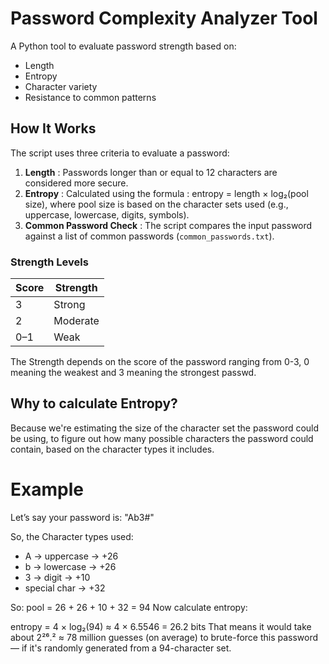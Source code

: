 # Password Complexity Analyzer Tool

A Python tool to evaluate password strength based on:
- Length
- Entropy
- Character variety
- Resistance to common patterns

## How It Works

The script uses three criteria to evaluate a password:

1. **Length** : Passwords longer than or equal to 12 characters are considered more secure.
2. **Entropy** : Calculated using the formula  : entropy = length × log₂(pool size),
    where pool size is based on the character sets used (e.g., uppercase, lowercase, digits, symbols).
3. **Common Password Check** : The script compares the input password against a list of common passwords (`common_passwords.txt`).

### Strength Levels

| Score | Strength |
|-------|----------|
| 3     | Strong   |
| 2     | Moderate |
| 0–1   | Weak     |
The Strength depends on the score of the password ranging from 0-3, 0 meaning the weakest and 3 meaning the strongest passwd.

## Why to calculate Entropy?
Because we're estimating the size of the character set the password could be using, to figure out how many possible characters the password could contain, based on the character types it includes.

# Example
Let’s say your password is:  "Ab3#"

So, the Character types used:

- A → uppercase → +26
- b → lowercase → +26
- 3 → digit → +10
- special char → +32
  
So:
pool = 26 + 26 + 10 + 32 = 94
Now calculate entropy:

entropy = 4 × log₂(94) ≈ 4 × 6.5546 = 26.2 bits
That means it would take about 2²⁶.² ≈ 78 million guesses (on average) to brute-force this password — if it's randomly generated from a 94-character set.
